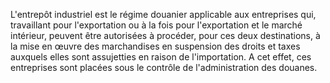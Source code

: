 L'entrepôt industriel est le régime douanier
applicable aux entreprises qui, travaillant pour l'exportation ou à la
fois pour l'exportation et le marché intérieur, peuvent être autorisées
à procéder, pour ces deux destinations, à la mise en œuvre des
marchandises en suspension des droits et taxes auxquels elles sont
assujetties en raison de l'importation.
A cet effet, ces entreprises sont placées sous le contrôle de
l'administration des douanes.
